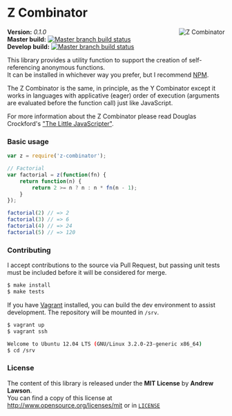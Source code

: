 # Z Combinator #

<img src="http://www.threadbombing.com/data/media/67/Recursive_shades.gif" alt="Z Combinator" align="right"/>

**Version:** *0.1.0*<br/>
**Master build:** [![Master branch build status][travis-master]][travis]<br/>
**Develop build:** [![Master branch build status][travis-develop]][travis]<br/>

This library provides a utility function to support the creation of self-referencing anonymous functions.<br/>
It can be installed in whichever way you prefer, but I recommend [NPM][npm].

The Z Combinator is the same, in principle, as the Y Combinator except it works in languages with applicative (eager)
order of execution (arguments are evaluated before the function call) just like JavaScript.

For more information about the Z Combinator please read Douglas Crockford's ["The Little JavaScripter"][little-js].


### Basic usage ###
```js
var z = require('z-combinator');

// Factorial
var factorial = z(function(fn) {
    return function(n) {
        return 2 >= n ? n : n * fn(n - 1);
    }
});

factorial(2) // => 2
factorial(3) // => 6
factorial(4) // => 24
factorial(5) // => 120
```


### Contributing ###
I accept contributions to the source via Pull Request,
but passing unit tests must be included before it will be considered for merge.
```bash
$ make install
$ make tests
```

If you have [Vagrant][vagrant] installed, you can build the dev environment to assist development.
The repository will be mounted in `/srv`.
```bash
$ vagrant up
$ vagrant ssh

Welcome to Ubuntu 12.04 LTS (GNU/Linux 3.2.0-23-generic x86_64)
$ cd /srv
```


### License ###
The content of this library is released under the **MIT License** by **Andrew Lawson**.<br/>
You can find a copy of this license at http://www.opensource.org/licenses/mit or in [`LICENSE`][license]


<!-- Links -->
[travis]:         https://travis-ci.org/adlawson/z-combinator
[travis-master]:  https://travis-ci.org/adlawson/z-combinator.png?branch=master
[travis-develop]: https://travis-ci.org/adlawson/z-combinator.png?branch=develop
[npm]:            https://npmjs.org/package/z-combinator
[vagrant]:        http://vagrantup.com
[license]:        /LICENSE
[little-js]:      http://www.crockford.com/javascript/little.html
